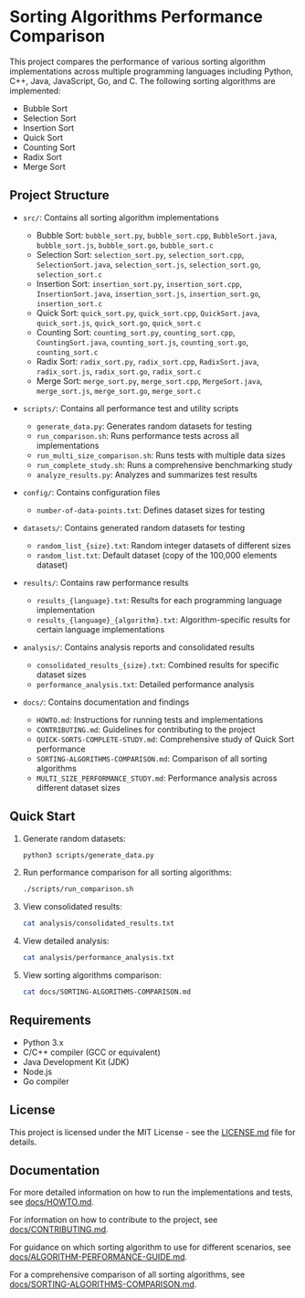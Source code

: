 # Sorting Algorithms Performance Comparison

This project compares the performance of various sorting algorithm implementations across multiple programming languages including Python, C++, Java, JavaScript, Go, and C. The following sorting algorithms are implemented:

- Bubble Sort
- Selection Sort
- Insertion Sort
- Quick Sort
- Counting Sort
- Radix Sort
- Merge Sort

## Project Structure

- `src/`: Contains all sorting algorithm implementations
  - Bubble Sort: `bubble_sort.py`, `bubble_sort.cpp`, `BubbleSort.java`, `bubble_sort.js`, `bubble_sort.go`, `bubble_sort.c`
  - Selection Sort: `selection_sort.py`, `selection_sort.cpp`, `SelectionSort.java`, `selection_sort.js`, `selection_sort.go`, `selection_sort.c`
  - Insertion Sort: `insertion_sort.py`, `insertion_sort.cpp`, `InsertionSort.java`, `insertion_sort.js`, `insertion_sort.go`, `insertion_sort.c`
  - Quick Sort: `quick_sort.py`, `quick_sort.cpp`, `QuickSort.java`, `quick_sort.js`, `quick_sort.go`, `quick_sort.c`
  - Counting Sort: `counting_sort.py`, `counting_sort.cpp`, `CountingSort.java`, `counting_sort.js`, `counting_sort.go`, `counting_sort.c`
  - Radix Sort: `radix_sort.py`, `radix_sort.cpp`, `RadixSort.java`, `radix_sort.js`, `radix_sort.go`, `radix_sort.c`
  - Merge Sort: `merge_sort.py`, `merge_sort.cpp`, `MergeSort.java`, `merge_sort.js`, `merge_sort.go`, `merge_sort.c`

- `scripts/`: Contains all performance test and utility scripts
  - `generate_data.py`: Generates random datasets for testing
  - `run_comparison.sh`: Runs performance tests across all implementations
  - `run_multi_size_comparison.sh`: Runs tests with multiple data sizes
  - `run_complete_study.sh`: Runs a comprehensive benchmarking study
  - `analyze_results.py`: Analyzes and summarizes test results

- `config/`: Contains configuration files
  - `number-of-data-points.txt`: Defines dataset sizes for testing

- `datasets/`: Contains generated random datasets for testing
  - `random_list_{size}.txt`: Random integer datasets of different sizes
  - `random_list.txt`: Default dataset (copy of the 100,000 elements dataset)

- `results/`: Contains raw performance results
  - `results_{language}.txt`: Results for each programming language implementation
  - `results_{language}_{algorithm}.txt`: Algorithm-specific results for certain language implementations

- `analysis/`: Contains analysis reports and consolidated results
  - `consolidated_results_{size}.txt`: Combined results for specific dataset sizes
  - `performance_analysis.txt`: Detailed performance analysis

- `docs/`: Contains documentation and findings
  - `HOWTO.md`: Instructions for running tests and implementations
  - `CONTRIBUTING.md`: Guidelines for contributing to the project
  - `QUICK-SORTS-COMPLETE-STUDY.md`: Comprehensive study of Quick Sort performance
  - `SORTING-ALGORITHMS-COMPARISON.md`: Comparison of all sorting algorithms
  - `MULTI_SIZE_PERFORMANCE_STUDY.md`: Performance analysis across different dataset sizes

## Quick Start

1. Generate random datasets:

   ```bash
   python3 scripts/generate_data.py
   ```

2. Run performance comparison for all sorting algorithms:

   ```bash
   ./scripts/run_comparison.sh
   ```

3. View consolidated results:

   ```bash
   cat analysis/consolidated_results.txt
   ```

4. View detailed analysis:

   ```bash
   cat analysis/performance_analysis.txt
   ```

5. View sorting algorithms comparison:

   ```bash
   cat docs/SORTING-ALGORITHMS-COMPARISON.md
   ```

## Requirements

- Python 3.x
- C/C++ compiler (GCC or equivalent)
- Java Development Kit (JDK)
- Node.js
- Go compiler

## License

This project is licensed under the MIT License - see the [LICENSE.md](LICENSE.md) file for details.

## Documentation

For more detailed information on how to run the implementations and tests, see [docs/HOWTO.md](docs/HOWTO.md).

For information on how to contribute to the project, see [docs/CONTRIBUTING.md](docs/CONTRIBUTING.md).

For guidance on which sorting algorithm to use for different scenarios, see [docs/ALGORITHM-PERFORMANCE-GUIDE.md](docs/ALGORITHM-PERFORMANCE-GUIDE.md).

For a comprehensive comparison of all sorting algorithms, see [docs/SORTING-ALGORITHMS-COMPARISON.md](docs/SORTING-ALGORITHMS-COMPARISON.md).
